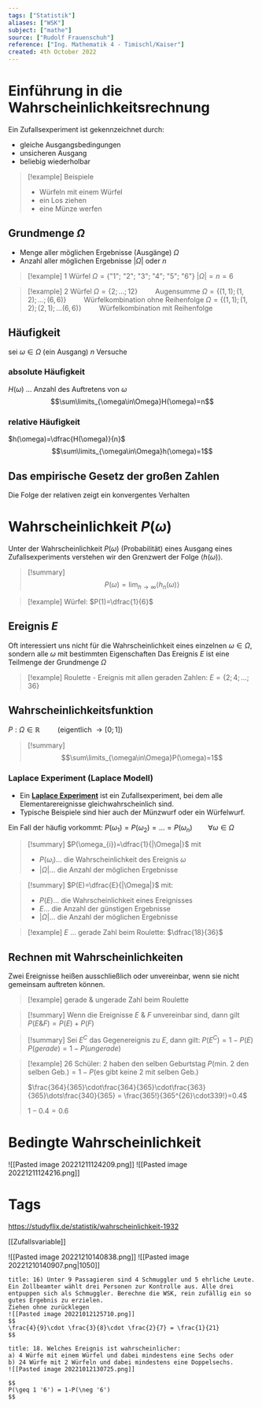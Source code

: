 ```yaml
---
tags: ["Statistik"]
aliases: ["WSK"]
subject: ["mathe"]
source: ["Rudolf Frauenschuh"]
reference: ["Ing. Mathematik 4 - Timischl/Kaiser"]
created: 4th October 2022
---
```


# Einführung in die Wahrscheinlichkeitsrechnung 
Ein Zufallsexperiment ist gekennzeichnet durch:
- gleiche Ausgangsbedingungen
- unsicheren Ausgang
- beliebig wiederholbar

>[!example] Beispiele
> - Würfeln mit einem Würfel
> - ein Los ziehen
> - eine Münze werfen

## Grundmenge $\Omega$
- Menge aller möglichen Ergebnisse (Ausgänge) $\Omega$
- Anzahl aller möglichen Ergebnisse $|\Omega|$ oder $n$

>[!example] 1 Würfel
> $\Omega = \{\text{"1"; "2"; "3"; "4"; "5"; "6"}\}$
> $|\Omega|= n = 6$

>[!example] 2 Würfel
> $\Omega=\{2;\dots;12\}\qquad$ Augensumme
> $\Omega=\{(1,1);(1,2);\dots;(6,6)\}\qquad$ Würfelkombination ohne Reihenfolge
> $\Omega=\{(1,1);(1,2);(2,1);\dots(6,6)\}\qquad$ Würfelkombination mit Reihenfolge
> 

## Häufigkeit
sei $\omega\in\Omega$ (ein Ausgang)
$n$ Versuche

### absolute Häufigkeit
$H(\omega)$ … Anzahl des Auftretens von $\omega$
$$\sum\limits_{\omega\in\Omega}H(\omega)=n$$

### relative Häufigkeit
$h(\omega)=\dfrac{H(\omega)}{n}$
$$\sum\limits_{\omega\in\Omega}h(\omega)=1$$
## Das empirische Gesetz der großen Zahlen
Die Folge der relativen zeigt ein konvergentes Verhalten

# Wahrscheinlichkeit $P(\omega)$
Unter der Wahrscheinlichkeit $P(\omega)$ (Probabilität) eines Ausgang eines Zufallsexperiments verstehen wir den Grenzwert der Folge $\langle h(\omega)\rangle$.

>[!summary] $$P(\omega)=\lim_{h\rightarrow\infty}\langle h_{n}(\omega)\rangle$$

> [!example] Würfel: $P(1)=\dfrac{1}{6}$

## Ereignis $E$
Oft interessiert uns nicht für die Wahrscheinlichkeit eines einzelnen $\omega\in\Omega$, sondern alle $\omega$ mit bestimmten Eigenschaften
Das Ereignis $E$ ist eine Teilmenge der Grundmenge $\Omega$

>[!example] Roulette - Ereignis mit allen geraden Zahlen: $E=\{2;4;\dots;36\}$

## Wahrscheinlichkeitsfunktion
$P: \Omega\in\mathbb{R}\qquad$ (eigentlich $\rightarrow[0;1]$)

> [!summary] $$\sum\limits_{\omega\in\Omega}P(\omega)=1$$

### Laplace Experiment (Laplace Modell)
- Ein **[Laplace Experiment](https://studyflix.de/statistik/laplace-experiment-1109)** ist ein Zufallsexperiment, bei dem alle Elementarereignisse gleichwahrscheinlich sind.
- Typische Beispiele sind hier auch der Münzwurf oder ein Würfelwurf.

Ein Fall der häufig vorkommt: $P(\omega_{1})=P(\omega_{2})=\dots=P(\omega_{n})\qquad\forall\omega\in\Omega$

>[!summary] $P(\omega_{i})=\dfrac{1}{|\Omega|}$
>mit
> - $P(\omega_{i})\dots$ die Wahrscheinlichkeit des Ereignis $\omega$
> - $|\Omega|\dots$ die Anzahl der möglichen Ergebnisse 

>[!summary] $P(E)=\dfrac{E}{|\Omega|}$
> mit:
> - $P(E)\dots$ die Wahrscheinlichkeit eines Ereignisses
> - $E\dots$ die Anzahl der günstigen Ergebnisse
> - $|\Omega|\dots$ die Anzahl der möglichen Ergebnisse 

> [!example] $E$ … gerade Zahl beim Roulette: $\dfrac{18}{36}$
 
## Rechnen mit Wahrscheinlichkeiten
Zwei Ereignisse heißen ausschließlich oder unvereinbar, wenn sie nicht gemeinsam auftreten können.
>[!example] gerade & ungerade Zahl beim Roulette

>[!summary] Wenn die Ereignisse $E$ & $F$ unvereinbar sind, dann gilt
>$P(E\&F)=P(E)+P(F)$

>[!summary] Sei $E^C$ das Gegenereignis zu $E$, dann gilt:
> $P(E^C)=1-P(E)$
> $P(gerade) = 1-P(ungerade)$

 >[!example] 26 Schüler: 2 haben den selben Geburtstag
> $P(\text{min. 2 den selben Geb.}) = 1-P(\text{es gibt keine 2 mit selben Geb.})$
> 
> $\frac{364}{365}\cdot\frac{364}{365}\cdot\frac{363}{365}\dots\frac{340}{365} = \frac{365!}{365^{26}\cdot339!}=0.4$
> 
> $1-0.4=0.6$


# Bedingte Wahrscheinlichkeit
![[Pasted image 20221211124209.png]]
![[Pasted image 20221211124216.png]]
# Tags
https://studyflix.de/statistik/wahrscheinlichkeit-1932

[[Zufallsvariable]]

![[Pasted image 20221210140838.png]]
![[Pasted image 20221210140907.png|1050]]


```ad-example
title: 16) Unter 9 Passagieren sind 4 Schmuggler und 5 ehrliche Leute. Ein Zollbeamter wählt drei Personen zur Kontrolle aus. Alle drei entpuppen sich als Schmuggler. Berechne die WSK, rein zufällig ein so gutes Ergebnis zu erzielen.
Ziehen ohne zurücklegen
![[Pasted image 20221012125710.png]]
$$
\frac{4}{9}\cdot \frac{3}{8}\cdot \frac{2}{7} = \frac{1}{21}
$$
```

```ad-example
title: 18. Welches Ereignis ist wahrscheinlicher:
a) 4 Würfe mit einem Würfel und dabei mindestens eine Sechs oder
b) 24 Würfe mit 2 Würfeln und dabei mindestens eine Doppelsechs.
![[Pasted image 20221012130725.png]]

$$
P(\geq 1 '6') = 1-P(\neg '6')
$$

```